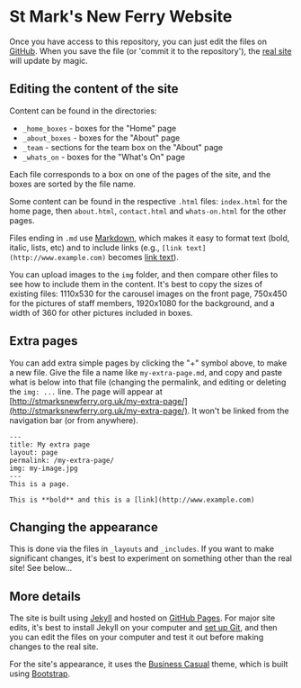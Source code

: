 # St Mark's New Ferry Website

Once you have access to this repository, you can just edit the files on [GitHub](https://github.com/stmarksnewferry/stmarksnewferry.github.io). When you save the file (or 'commit it to the repository'), the [real site](http://stmarksnewferry.org.uk/) will update by magic.

## Editing the content of the site

Content can be found in the directories:

* `_home_boxes` - boxes for the "Home" page
* `_about_boxes` - boxes for the "About" page
* `_team` - sections for the team box on the "About" page
* `_whats_on` - boxes for the "What's On" page

Each file corresponds to a box on one of the pages of the site, and the boxes are sorted by the file name.

Some content can be found in the respective `.html` files: `index.html` for the home page, then `about.html`, `contact.html` and `whats-on.html` for the other pages.

Files ending in `.md` use [Markdown](https://help.github.com/articles/markdown-basics), which makes it easy to format text (bold, italic, lists, etc) and to include links (e.g., `[link text](http://www.example.com)` becomes [link text](http://www.example.com)).

You can upload images to the `img` folder, and then compare other files to see how to include them in the content. It's best to copy the sizes of existing files: 1110x530 for the carousel images on the front page, 750x450 for the pictures of staff members, 1920x1080 for the background, and a width of 360 for other pictures included in boxes.

## Extra pages

You can add extra simple pages by clicking the "+" symbol above, to make a new file. Give the file a name like `my-extra-page.md`, and copy and paste what is below into that file (changing the permalink, and editing or deleting the `img: ...` line. The page will appear at [http://stmarksnewferry.org.uk/my-extra-page/](http://stmarksnewferry.org.uk/my-extra-page/). It won't be linked from the navigation bar (or from anywhere).

    ---
    title: My extra page
    layout: page
    permalink: /my-extra-page/
    img: my-image.jpg
    ---
    This is a page.

    This is **bold** and this is a [link](http://www.example.com)

## Changing the appearance

This is done via the files in `_layouts` and `_includes`. If you want to make significant changes, it's best to experiment on something other than the real site! See below...

## More details

The site is built using [Jekyll](http://jekyllrb.com/) and hosted on [GitHub Pages](https://pages.github.com/). For major site edits, it's best to install Jekyll on your computer and [set up Git](https://help.github.com/articles/set-up-git), and then you can edit the files on your computer and test it out before making changes to the real site.

For the site's appearance, it uses the [Business Casual](http://startbootstrap.com/business-casual) theme, which is built using [Bootstrap](http://getbootstrap.com/).
